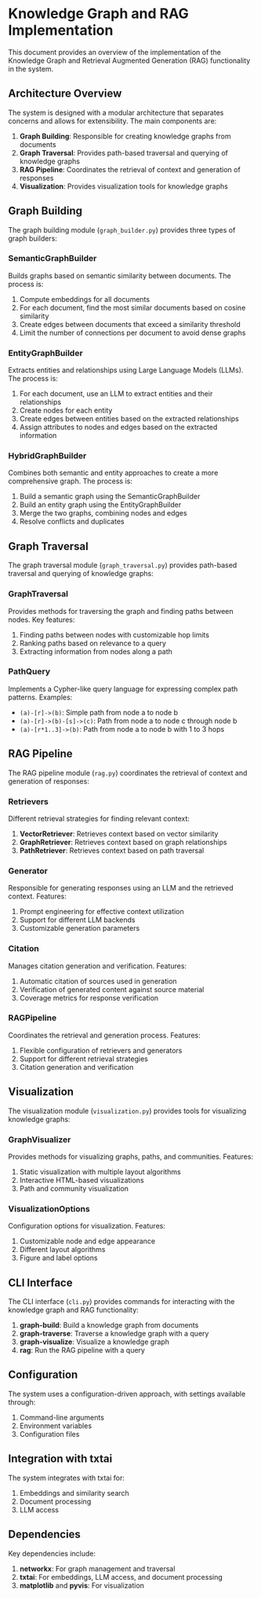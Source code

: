 # Knowledge Graph and RAG Implementation

This document provides an overview of the implementation of the Knowledge Graph and Retrieval Augmented Generation (RAG) functionality in the system.

## Architecture Overview

The system is designed with a modular architecture that separates concerns and allows for extensibility. The main components are:

1. **Graph Building**: Responsible for creating knowledge graphs from documents
2. **Graph Traversal**: Provides path-based traversal and querying of knowledge graphs
3. **RAG Pipeline**: Coordinates the retrieval of context and generation of responses
4. **Visualization**: Provides visualization tools for knowledge graphs

## Graph Building

The graph building module (`graph_builder.py`) provides three types of graph builders:

### SemanticGraphBuilder

Builds graphs based on semantic similarity between documents. The process is:

1. Compute embeddings for all documents
2. For each document, find the most similar documents based on cosine similarity
3. Create edges between documents that exceed a similarity threshold
4. Limit the number of connections per document to avoid dense graphs

### EntityGraphBuilder

Extracts entities and relationships using Large Language Models (LLMs). The process is:

1. For each document, use an LLM to extract entities and their relationships
2. Create nodes for each entity
3. Create edges between entities based on the extracted relationships
4. Assign attributes to nodes and edges based on the extracted information

### HybridGraphBuilder

Combines both semantic and entity approaches to create a more comprehensive graph. The process is:

1. Build a semantic graph using the SemanticGraphBuilder
2. Build an entity graph using the EntityGraphBuilder
3. Merge the two graphs, combining nodes and edges
4. Resolve conflicts and duplicates

## Graph Traversal

The graph traversal module (`graph_traversal.py`) provides path-based traversal and querying of knowledge graphs:

### GraphTraversal

Provides methods for traversing the graph and finding paths between nodes. Key features:

1. Finding paths between nodes with customizable hop limits
2. Ranking paths based on relevance to a query
3. Extracting information from nodes along a path

### PathQuery

Implements a Cypher-like query language for expressing complex path patterns. Examples:

- `(a)-[r]->(b)`: Simple path from node a to node b
- `(a)-[r]->(b)-[s]->(c)`: Path from node a to node c through node b
- `(a)-[r*1..3]->(b)`: Path from node a to node b with 1 to 3 hops

## RAG Pipeline

The RAG pipeline module (`rag.py`) coordinates the retrieval of context and generation of responses:

### Retrievers

Different retrieval strategies for finding relevant context:

1. **VectorRetriever**: Retrieves context based on vector similarity
2. **GraphRetriever**: Retrieves context based on graph relationships
3. **PathRetriever**: Retrieves context based on path traversal

### Generator

Responsible for generating responses using an LLM and the retrieved context. Features:

1. Prompt engineering for effective context utilization
2. Support for different LLM backends
3. Customizable generation parameters

### Citation

Manages citation generation and verification. Features:

1. Automatic citation of sources used in generation
2. Verification of generated content against source material
3. Coverage metrics for response verification

### RAGPipeline

Coordinates the retrieval and generation process. Features:

1. Flexible configuration of retrievers and generators
2. Support for different retrieval strategies
3. Citation generation and verification

## Visualization

The visualization module (`visualization.py`) provides tools for visualizing knowledge graphs:

### GraphVisualizer

Provides methods for visualizing graphs, paths, and communities. Features:

1. Static visualization with multiple layout algorithms
2. Interactive HTML-based visualizations
3. Path and community visualization

### VisualizationOptions

Configuration options for visualization. Features:

1. Customizable node and edge appearance
2. Different layout algorithms
3. Figure and label options

## CLI Interface

The CLI interface (`cli.py`) provides commands for interacting with the knowledge graph and RAG functionality:

1. **graph-build**: Build a knowledge graph from documents
2. **graph-traverse**: Traverse a knowledge graph with a query
3. **graph-visualize**: Visualize a knowledge graph
4. **rag**: Run the RAG pipeline with a query

## Configuration

The system uses a configuration-driven approach, with settings available through:

1. Command-line arguments
2. Environment variables
3. Configuration files

## Integration with txtai

The system integrates with txtai for:

1. Embeddings and similarity search
2. Document processing
3. LLM access

## Dependencies

Key dependencies include:

1. **networkx**: For graph management and traversal
2. **txtai**: For embeddings, LLM access, and document processing
3. **matplotlib** and **pyvis**: For visualization
